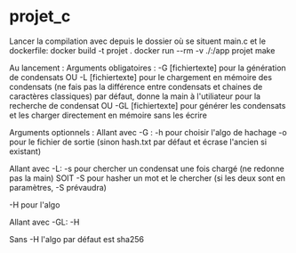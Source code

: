 # projet_c

Lancer la compilation avec depuis le dossier où se situent main.c et le dockerfile:
docker build -t projet .
docker run --rm -v ./:/app projet make

Au lancement :
Arguments obligatoires : 
-G [fichiertexte] pour la génération de condensats
OU
-L [fichiertexte] pour le chargement en mémoire des condensats (ne fais pas la différence entre condensats et chaines de caractères classiques)
par défaut, donne la main à l'utiliateur pour la recherche de condensat
OU
-GL [fichiertexte] pour générer les condensats et les charger directement en mémoire sans les écrire

Arguments optionnels :
Allant avec -G :
-h pour choisir l'algo de hachage 
-o pour le fichier de sortie (sinon hash.txt par défaut et écrase l'ancien si existant)

Allant avec -L:
-s pour chercher un condensat une fois chargé (ne redonne pas la main)
SOIT
-S pour hasher un mot et le chercher
(si les deux sont en paramètres, -S prévaudra)

-H pour l'algo

Allant avec -GL:
-H 

Sans -H l'algo par défaut est sha256